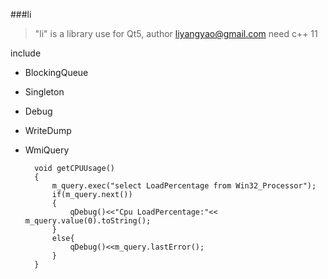 ###li
>"li" is a library use for Qt5, author liyangyao@gmail.com
>need c++ 11

include

* BlockingQueue
* Singleton
* Debug
* WriteDump
* WmiQuery

		void getCPUUsage()
		{
		    m_query.exec("select LoadPercentage from Win32_Processor");
		    if(m_query.next())
		    {
		        qDebug()<<"Cpu LoadPercentage:"<< m_query.value(0).toString();
		    }
		    else{
		        qDebug()<<m_query.lastError();
		    }
		}

